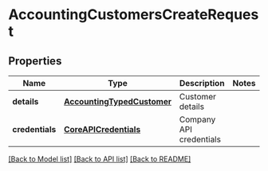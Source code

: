 # AccountingCustomersCreateRequest

## Properties
Name | Type | Description | Notes
------------ | ------------- | ------------- | -------------
**details** | [**AccountingTypedCustomer**](AccountingTypedCustomer.md) | Customer details | 
**credentials** | [**CoreAPICredentials**](CoreAPICredentials.md) | Company API credentials | 

[[Back to Model list]](../README.md#documentation-for-models) [[Back to API list]](../README.md#documentation-for-api-endpoints) [[Back to README]](../README.md)


